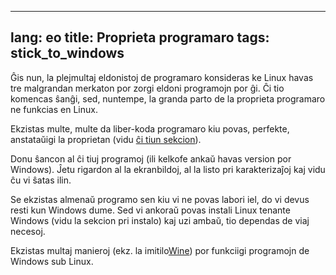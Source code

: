 

---
lang: eo
title: Proprieta programaro
tags: stick_to_windows
---

Ĝis nun, la plejmultaj eldonistoj de programaro konsideras ke Linux havas tre malgrandan merkaton por zorgi eldoni programojn por ĝi. Ĉi tio komencas ŝanĝi, sed, nuntempe, la granda parto de la proprieta programaro ne funkcias en Linux.

Ekzistas multe, multe da liber-koda programaro kiu povas, perfekte, anstataŭigi la proprietan (vidu <a href="/items/warez">ĉi tiun sekcion</a>).

Donu ŝancon al ĉi tiuj programoj (ili kelkofe ankaŭ havas version por Windows). Ĵetu rigardon al la ekranbildoj, al la listo pri karakterizaĵoj kaj vidu ĉu vi ŝatas ilin.

Se ekzistas almenaŭ programo sen kiu vi ne povas labori iel, do vi devus resti kun Windows dume. Sed vi ankoraŭ povas instali Linux tenante Windows (vidu la sekcion pri instalo) kaj uzi ambaŭ, tio dependas de viaj necesoj.

Ekzistas multaj manieroj (ekz. la imitilo<a href="http://www.winehq.org">Wine</a>) por funkciigi programojn de Windows sub Linux.


